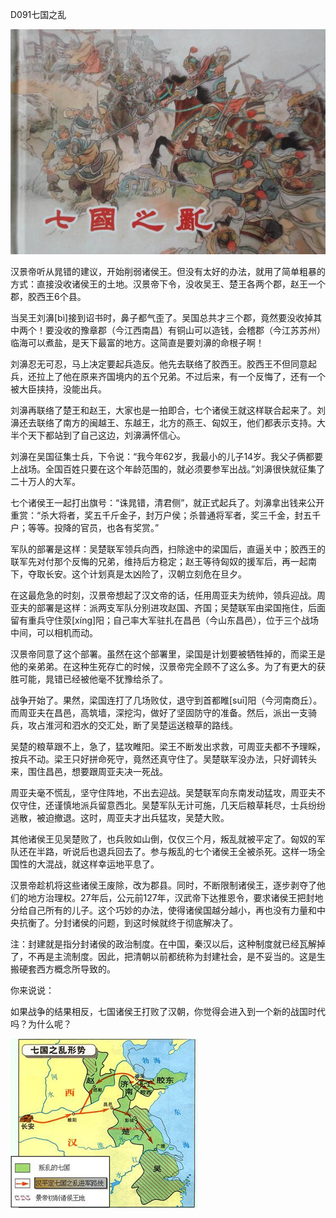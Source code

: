 D091七国之乱

![1-161119151356361](1-161119151356361.jpg)

汉景帝听从晁错的建议，开始削弱诸侯王。但没有太好的办法，就用了简单粗暴的方式：直接没收诸侯王的土地。汉景帝下令，没收吴王、楚王各两个郡，赵王一个郡，胶西王6个县。

当吴王刘濞[bì]接到诏书时，鼻子都气歪了。吴国总共才三个郡，竟然要没收掉其中两个！要没收的豫章郡（今江西南昌）有铜山可以造钱，会稽郡（今江苏苏州）临海可以煮盐，是天下最富的地方。这简直是要刘濞的命根子啊！

刘濞忍无可忍，马上决定要起兵造反。他先去联络了胶西王。胶西王不但同意起兵，还拉上了他在原来齐国境内的五个兄弟。不过后来，有一个反悔了，还有一个被大臣挟持，没能出兵。

刘濞再联络了楚王和赵王，大家也是一拍即合，七个诸侯王就这样联合起来了。刘濞还去联络了南方的闽越王、东越王，北方的燕王、匈奴王，他们都表示支持。大半个天下都站到了自己这边，刘濞满怀信心。

刘濞在吴国征集士兵，下令说：“我今年62岁，我最小的儿子14岁。我父子俩都要上战场。全国百姓只要在这个年龄范围的，就必须要参军出战。”刘濞很快就征集了二十万人的大军。

七个诸侯王一起打出旗号：“诛晁错，清君侧”，就正式起兵了。刘濞拿出钱来公开重赏：“杀大将者，奖五千斤金子，封万户侯；杀普通将军者，奖三千金，封五千户；等等。投降的官员，也各有奖赏。”

军队的部署是这样：吴楚联军领兵向西，扫除途中的梁国后，直逼关中；胶西王的联军先对付那个反悔的兄弟，维持后方稳定；赵王等待匈奴的援军后，再一起南下，夺取长安。这个计划真是太凶险了，汉朝立刻危在旦夕。

在这最危急的时刻，汉景帝想起了汉文帝的话，任用周亚夫为统帅，领兵迎战。周亚夫的部署是这样：派两支军队分别进攻赵国、齐国；吴楚联军由梁国拖住，后面留有重兵守住荥[xíng]阳；自己率大军驻扎在昌邑（今山东昌邑），位于三个战场中间，可以相机而动。

汉景帝同意了这个部署。虽然在这个部署里，梁国是计划要被牺牲掉的，而梁王是他的亲弟弟。在这种生死存亡的时候，汉景帝完全顾不了这么多。为了有更大的获胜可能，晁错已经被他毫不犹豫给杀了。

战争开始了。果然，梁国连打了几场败仗，退守到首都睢[suī]阳（今河南商丘）。而周亚夫在昌邑，高筑墙，深挖沟，做好了坚固防守的准备。然后，派出一支骑兵，攻占淮河和泗水的交汇处，断了吴楚运送粮草的路线。

吴楚的粮草跟不上，急了，猛攻睢阳。梁王不断发出求救，可周亚夫都不予理睬，按兵不动。梁王只好拼命死守，竟然还真守住了。吴楚联军没办法，只好调转头来，围住昌邑，想要跟周亚夫决一死战。

周亚夫毫不慌乱，坚守住阵地，不出去迎战。吴楚联军向东南发动猛攻，周亚夫不仅守住，还谨慎地派兵留意西北。吴楚军队无计可施，几天后粮草耗尽，士兵纷纷逃散，被迫撤退。这时，周亚夫才出兵猛攻，吴楚大败。

其他诸侯王见吴楚败了，也兵败如山倒，仅仅三个月，叛乱就被平定了。匈奴的军队还在半路，听说后也退兵回去了。参与叛乱的七个诸侯王全被杀死。这样一场全国性的大混战，就这样幸运地平息了。

汉景帝趁机将这些诸侯王废除，改为郡县。同时，不断限制诸侯王，逐步剥夺了他们的地方治理权。27年后，公元前127年，汉武帝下达推恩令，要求诸侯王把封地分给自己所有的儿子。这个巧妙的办法，使得诸侯国越分越小，再也没有力量和中央抗衡了。分封诸侯的问题，到这时候就终于彻底解决了。



注：封建就是指分封诸侯的政治制度。在中国，秦汉以后，这种制度就已经瓦解掉了，不再是主流制度。因此，把清朝以前都统称为封建社会，是不妥当的。这是生搬硬套西方概念所导致的。

你来说说：

如果战争的结果相反，七国诸侯王打败了汉朝，你觉得会进入到一个新的战国时代吗？为什么呢？

![01300000157105120978383480260_s](01300000157105120978383480260_s.jpg)